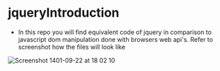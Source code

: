 # jqueryIntroduction


- In this repo you will find equivalent code of jquery in comparison to javascript dom manipulation done with browsers web api's.
Refer to screenshot how the files will look like

![Screenshot 1401-09-22 at 18 02 10](https://user-images.githubusercontent.com/63969056/207410217-0adbf60d-aadb-4337-b9b6-9faf1ce89ed7.png)
